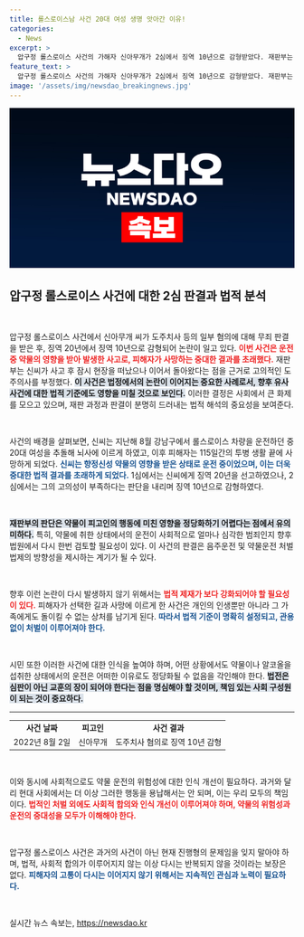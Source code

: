 ```yaml
---
title: 롤스로이스남 사건 20대 여성 생명 앗아간 이유!
categories:
  - News
excerpt: >
  압구정 롤스로이스 사건의 가해자 신아무개가 2심에서 징역 10년으로 감형받았다. 재판부는 도주 의도를 부정하며, 약물 취한 상태에서의 운전 사실 인정하나 고의성이 부족하다고 판단했다.
feature_text: >
  압구정 롤스로이스 사건의 가해자 신아무개가 2심에서 징역 10년으로 감형받았다. 재판부는 도주 의도를 부정하며, 약물 취한 상태에서의 운전 사실 인정하나 고의성이 부족하다고 판단했다.
image: '/assets/img/newsdao_breakingnews.jpg'
---
```


<p><img src="/assets/img/newsdao_breakingnews.jpg" alt="koreaapp 속보" /></p>

<h2>압구정 롤스로이스 사건에 대한 2심 판결과 법적 분석</h2>

<p data-ke-size="size16">&nbsp;</p>

<p>압구정 롤스로이스 사건에서 신아무개 씨가 도주치사 등의 일부 혐의에 대해 무죄 판결을 받은 후, 징역 20년에서 징역 10년으로 감형되어 논란이 일고 있다. <b><span style="color: #ee2323;">이번 사건은 운전 중 약물의 영향을 받아 발생한 사고로, 피해자가 사망하는 중대한 결과를 초래했다.</span></b> 재판부는 신씨가 사고 후 잠시 현장을 떠났으나 이어서 돌아왔다는 점을 근거로 고의적인 도주의사를 부정했다. <b><span style="background-color: #21538527;">이 사건은 법정에서의 논란이 이어지는 중요한 사례로서, 향후 유사 사건에 대한 법적 기준에도 영향을 미칠 것으로 보인다.</span></b> 이러한 결정은 사회에서 큰 화제를 모으고 있으며, 재판 과정과 판결이 분명히 드러내는 법적 해석의 중요성을 보여준다. </p>

<p data-ke-size="size16">&nbsp;</p>

<p>사건의 배경을 살펴보면, 신씨는 지난해 8월 강남구에서 롤스로이스 차량을 운전하던 중 20대 여성을 추돌해 뇌사에 이르게 하였고, 이후 피해자는 115일간의 투병 생활 끝에 사망하게 되었다. <b><span style="color: #1a5490;">신씨는 향정신성 약물의 영향을 받은 상태로 운전 중이었으며, 이는 더욱 중대한 법적 결과를 초래하게 되었다.</span></b> 1심에서는 신씨에게 징역 20년을 선고하였으나, 2심에서는 그의 고의성이 부족하다는 판단을 내리며 징역 10년으로 감형하였다. </p>

<p data-ke-size="size16">&nbsp;</p>

<p><b><span style="background-color: #21538527;">재판부의 판단은 약물이 피고인의 행동에 미친 영향을 정당화하기 어렵다는 점에서 유의미하다.</span></b> 특히, 약물에 취한 상태에서의 운전이 사회적으로 얼마나 심각한 범죄인지 향후 법원에서 다시 한번 검토할 필요성이 있다. 이 사건의 판결은 음주운전 및 약물운전 처벌 법제의 방향성을 제시하는 계기가 될 수 있다. </p>

<p data-ke-size="size16">&nbsp;</p>

<p>향후 이런 논란이 다시 발생하지 않기 위해서는 <b><span style="color: #ee2323;">법적 제재가 보다 강화되어야 할 필요성이 있다.</span></b> 피해자가 선택한 길과 사망에 이르게 한 사건은 개인의 인생뿐만 아니라 그 가족에게도 돌이킬 수 없는 상처를 남기게 된다. <b><span style="color: #1a5490;">따라서 법적 기준이 명확히 설정되고, 관용 없이 처벌이 이루어져야 한다.</span></b> </p>

<p data-ke-size="size16">&nbsp;</p>

<p>시민 또한 이러한 사건에 대한 인식을 높여야 하며, 어떤 상황에서도 약물이나 알코올을 섭취한 상태에서의 운전은 어떠한 이유로도 정당화될 수 없음을 각인해야 한다. <b><span style="background-color: #21538527;">법전은 심판이 아닌 교훈의 장이 되어야 한다는 점을 명심해야 할 것이며, 책임 있는 사회 구성원이 되는 것이 중요하다.</span></b> </p>

<hr>

<table>
<tr>
<td style="text-align: center; height: 17px;"><b>사건 날짜</b></td>
<td style="text-align: center; height: 17px;"><b>피고인</b></td>
<td style="text-align: center; height: 17px;"><b>사건 결과</b></td>
</tr>
<tr>
<td style="text-align: center; height: 17px;">2022년 8월 2일</td>
<td style="text-align: center; height: 17px;">신아무개</td>
<td style="text-align: center; height: 17px;">도주치사 혐의로 징역 10년 감형</td>
</tr>
</table> 

<p data-ke-size="size16">&nbsp;</p>

<p>이와 동시에 사회적으로도 약물 운전의 위험성에 대한 인식 개선이 필요하다. 과거와 달리 현대 사회에서는 더 이상 그러한 행동을 용납해서는 안 되며, 이는 우리 모두의 책임이다. <b><span style="color: #ee2323;">법적인 처벌 외에도 사회적 합의와 인식 개선이 이루어져야 하며, 약물의 위험성과 운전의 중대성을 모두가 이해해야 한다.</span></b> </p>

<p data-ke-size="size16">&nbsp;</p>

<p>압구정 롤스로이스 사건은 과거의 사건이 아닌 현재 진행형의 문제임을 잊지 말아야 하며, 법적, 사회적 합의가 이루어지지 않는 이상 다시는 반복되지 않을 것이라는 보장은 없다. <b><span style="color: #1a5490;">피해자의 고통이 다시는 이어지지 않기 위해서는 지속적인 관심과 노력이 필요하다.</span></b> </p>

<p data-ke-size="size16">&nbsp;</p>
실시간 뉴스 속보는, <a href="https://newsdao.kr" rel="dofollow">https://newsdao.kr</a>


